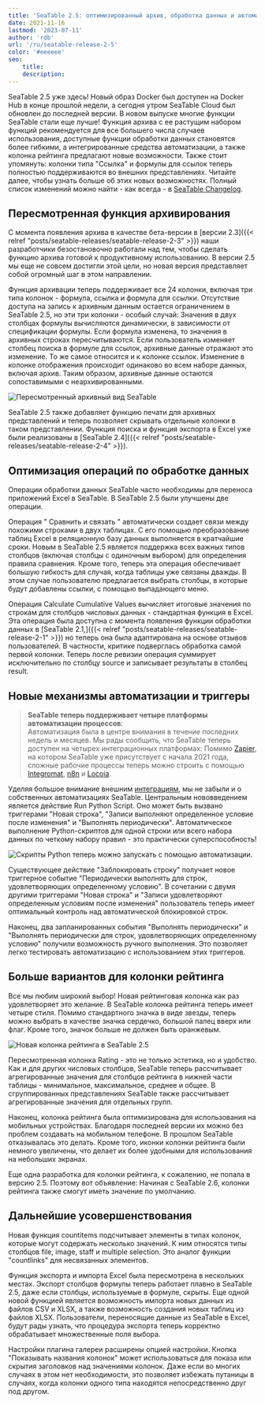 ```yaml
---
title: 'SeaTable 2.5: оптимизированный архив, обработка данных и автоматизация - SeaTable'
date: 2021-11-16
lastmod: '2023-07-11'
author: 'rdb'
url: '/ru/seatable-release-2-5'
color: '#eeeeee'
seo:
    title:
    description:
---
```


SeaTable 2.5 уже здесь! Новый образ Docker был доступен на Docker Hub в конце прошлой недели, а сегодня утром SeaTable Cloud был обновлен до последней версии. В новом выпуске многие функции SeaTable стали еще лучше! Функция архива с ее растущим набором функций рекомендуется для все большего числа случаев использования, доступные функции обработки данных становятся более гибкими, а интегрированные средства автоматизации, а также колонка рейтинга предлагают новые возможности. Также стоит упомянуть: колонки типа "Ссылка" и формулы для ссылок теперь полностью поддерживаются во внешних представлениях. Читайте далее, чтобы узнать больше об этих новых возможностях. Полный список изменений можно найти - как всегда - в [SeaTable Changelog](https://seatable.io/docs/changelog/version-2-5/?lang=auto).

## Пересмотренная функция архивирования

С момента появления архива в качестве бета-версии в [версии 2.3]({{< relref "posts/seatable-releases/seatable-release-2-3" >}}) наши разработчики безостановочно работали над тем, чтобы сделать функцию архива готовой к продуктивному использованию. В версии 2.5 мы еще не совсем достигли этой цели, но новая версия представляет собой огромный шаг в этом направлении.

Функция архивации теперь поддерживает все 24 колонки, включая три типа колонок - формула, ссылка и формула для ссылки. Отсутствие доступа на запись к архивным данным остается ограничением в SeaTable 2.5, но эти три колонки - особый случай: Значения в двух столбцах формулы вычисляются динамически, в зависимости от спецификации формулы. Если формула изменена, то значения в архивных строках пересчитываются. Если пользователь изменяет столбец поиска в формуле для ссылок, архивные данные отражают это изменение. То же самое относится и к колонке ссылок. Изменение в колонке отображения происходит одинаково во всем наборе данных, включая архив. Таким образом, архивные данные остаются сопоставимыми с неархивированными.

![Пересмотренный архивный вид SeaTable](https://seatable.io/wp-content/uploads/2021/11/archive-view.jpg)

SeaTable 2.5 также добавляет функцию печати для архивных представлений и теперь позволяет скрывать отдельные колонки в таком представлении. Функция поиска и функция экспорта в Excel уже были реализованы в [SeaTable 2.4]({{< relref "posts/seatable-releases/seatable-release-2-4" >}}).

## Оптимизация операций по обработке данных

Операции обработки данных SeaTable часто необходимы для переноса приложений Excel в SeaTable. В SeaTable 2.5 были улучшены две операции.

Операция " Сравнить и связать " автоматически создает связи между похожими строками в двух таблицах. С его помощью преобразование таблиц Excel в реляционную базу данных выполняется в кратчайшие сроки. Новым в SeaTable 2.5 является поддержка всех важных типов столбцов (включая столбцы с одиночным выбором) для определения правила сравнения. Кроме того, теперь эта операция обеспечивает большую гибкость для случая, когда таблицы уже связаны дважды. В этом случае пользователю предлагается выбрать столбцы, в которые будут добавлены ссылки, с помощью выпадающего меню.

Операция Calculate Cumulative Values вычисляет итоговые значения по строкам для столбцов числовых данных - стандартная функция в Excel. Эта операция была доступна с момента появления функции обработки данных в [SeaTable 2.1,]({{< relref "posts/seatable-releases/seatable-release-2-1" >}}) но теперь она была адаптирована на основе отзывов пользователей. В частности, критике подверглась обработка самой первой колонки. Теперь после ревизии операция суммирует исключительно по столбцу source и записывает результаты в столбец result.

## Новые механизмы автоматизации и триггеры

> **SeaTable теперь поддерживает четыре платформы автоматизации процессов**:  
> Автоматизация была в центре внимания в течение последних недель и месяцев. Мы рады сообщить, что SeaTable теперь доступен на четырех интеграционных платформах: Помимо [Zapier](https://zapier.com/apps/seatable/integrations), на котором SeaTable уже присутствует с начала 2021 года, сложные рабочие процессы теперь можно строить с помощью [Integromat](https://www.integromat.com/en/integrations/seatable), [n8n](https://n8n.io/integrations/n8n-nodes-base.seaTable) и [Locoia](https://www.locoia.com/connector/seatable-integration).

Уделяя большое внимание внешним [интеграциям](https://seatable.io/ru/integrationen/), мы не забыли и о собственных автоматизациях SeaTable. Центральным нововведением является действие Run Python Script. Оно может быть вызвано триггерами "Новая строка", "Записи выполняют определенное условие после изменения" и "Выполнять периодически". Автоматическое выполнение Python-скриптов для одной строки или всего набора данных по четкому набору правил - это практически суперспособность!

![Скрипты Python теперь можно запускать с помощью автоматизации.](https://seatable.io/wp-content/uploads/2021/11/python-script-durch-automation-511x448.jpg)

Существующее действие "Заблокировать строку" получает новое триггерное событие "Периодически выполнять для строк, удовлетворяющих определенному условию". В сочетании с двумя другими триггерами "Новая строка" и "Записи удовлетворяют определенным условиям после изменения" пользователь теперь имеет оптимальный контроль над автоматической блокировкой строк.

Наконец, два запланированных события "Выполнять периодически" и "Выполнять периодически для строк, удовлетворяющих определенному условию" получили возможность ручного выполнения. Это позволяет легко тестировать автоматизацию с использованием этих триггеров.

## Больше вариантов для колонки рейтинга

Все мы любим широкий выбор! Новая рейтинговая колонка как раз удовлетворяет это желание. В SeaTable колонка рейтинга теперь имеет четыре стиля. Помимо стандартного значка в виде звезды, теперь можно выбрать в качестве значка сердечко, большой палец вверх или флаг. Кроме того, значок больше не должен быть оранжевым.

![Новая колонка рейтинга в SeaTable 2.5](https://seatable.io/wp-content/uploads/2021/11/Bewertungsspalte.jpg)

Пересмотренная колонка Rating - это не только эстетика, но и удобство. Как и для других числовых столбцов, SeaTable теперь рассчитывает агрегированные значения для столбцов рейтинга в нижней части таблицы - минимальное, максимальное, среднее и общее. В сгруппированных представлениях SeaTable также рассчитывает агрегированные значения для отдельных групп.

Наконец, колонка рейтинга была оптимизирована для использования на мобильных устройствах. Благодаря последней версии их можно без проблем создавать на мобильном телефоне. В прошлом SeaTable отказывалась это делать. Кроме того, иконки колонки рейтинга были немного увеличены, что делает их более удобными для использования на небольших экранах.

Еще одна разработка для колонки рейтинга, к сожалению, не попала в версию 2.5. Поэтому вот объявление: Начиная с SeaTable 2.6, колонки рейтинга также смогут иметь значение по умолчанию.

## Дальнейшие усовершенствования

Новая функция countitems подсчитывает элементы в типах колонок, которые могут содержать несколько значений. К ним относятся типы столбцов file, image, staff и multiple selection. Это аналог функции "countlinks" для несвязанных элементов.

Функция экспорта и импорта Excel была пересмотрена в нескольких местах. Экспорт столбцов формулы теперь работает плавно в SeaTable 2.5, даже если столбцы, используемые в формуле, скрыты. Еще одной новой функцией является возможность импорта новых данных из файлов CSV и XLSX, а также возможность создания новых таблиц из файлов XLSX. Пользователи, переносящие данные из SeaTable в Excel, будут рады узнать, что процедура экспорта теперь корректно обрабатывает множественные поля выбора.

Настройки плагина галереи расширены опцией настройки. Кнопка "Показывать названия колонок" может использоваться для показа или скрытия заголовков над значениями колонок. Даже если во многих случаях в этом нет необходимости, это позволяет избежать путаницы в случаях, когда колонки одного типа находятся непосредственно друг под другом.
